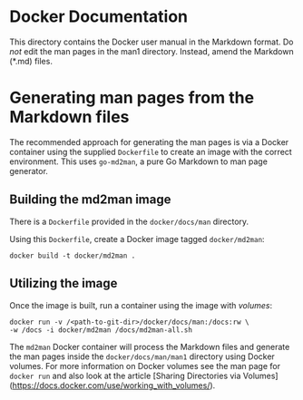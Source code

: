 Docker Documentation
====================

This directory contains the Docker user manual in the Markdown format.
Do *not* edit the man pages in the man1 directory. Instead, amend the
Markdown (*.md) files.

# Generating man pages from the Markdown files

The recommended approach for generating the man pages is via a Docker
container using the supplied `Dockerfile` to create an image with the correct
environment. This uses `go-md2man`, a pure Go Markdown to man page generator.

## Building the md2man image

There is a `Dockerfile` provided in the `docker/docs/man` directory.

Using this `Dockerfile`, create a Docker image tagged `docker/md2man`:

    docker build -t docker/md2man .

## Utilizing the image

Once the image is built, run a container using the image with *volumes*:

    docker run -v /<path-to-git-dir>/docker/docs/man:/docs:rw \
    -w /docs -i docker/md2man /docs/md2man-all.sh

The `md2man` Docker container will process the Markdown files and generate
the man pages inside the `docker/docs/man/man1` directory using
Docker volumes. For more information on Docker volumes see the man page for
`docker run` and also look at the article [Sharing Directories via Volumes]
(https://docs.docker.com/use/working_with_volumes/).
